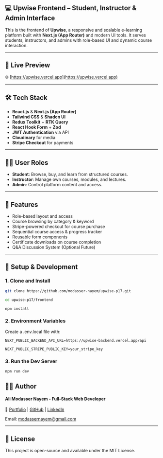 ## 💻 Upwise Frontend – Student, Instructor & Admin Interface

This is the frontend of **Upwise**, a responsive and scalable e-learning platform built with **Next.js (App Router)** and modern UI tools. It serves students, instructors, and admins with role-based UI and dynamic course interaction.

---

## 🚀 Live Preview

🌐 [https://upwise.vercel.app](https://upwise.vercel.app)

---

## 🛠️ Tech Stack

-  **React.js** & **Next.js (App Router)**
-  **Tailwind CSS** & **Shadcn UI**
-  **Redux Toolkit** + **RTK Query**
-  **React Hook Form** + **Zod**
-  **JWT Authentication** via API
-  **Cloudinary** for media
-  **Stripe Checkout** for payments

---

## 🧑‍🎓 User Roles

-  **Student**: Browse, buy, and learn from structured courses.
-  **Instructor**: Manage own courses, modules, and lectures.
-  **Admin**: Control platform content and access.

---

## 🧩 Features

-  Role-based layout and access
-  Course browsing by category & keyword
-  Stripe-powered checkout for course purchase
-  Sequential course access & progress tracker
-  Reusable form components
-  Certificate downloads on course completion
-  Q&A Discussion System (Optional Future)

---

## 🧪 Setup & Development

### 1. Clone and Install

```bash
git clone https://github.com/modasser-nayem/upwise-p17.git

cd upwise-p17/frontend

npm install
```

### 2. Environment Variables

Create a .env.local file with:

```env
NEXT_PUBLIC_BACKEND_API_URL=https://upwise-backend.vercel.app/api

NEXT_PUBLIC_STRIPE_PUBLIC_KEY=your_stripe_key
```

### 3. Run the Dev Server

```bash
npm run dev
```

## 👨‍💻 Author

#### Ali Modasser Nayem - Full-Stack Web Developer

🔗 [Portfolio](https://alimodassernayem.vercel.app/) | [GitHub](https://github.com/modasser-nayem) | [LinkedIn](https://www.linkedin.com/in/alimodassernayem/)

Email: [modassernayem@gmail.com](modassernayem@gmail.com)

---

## 📜 License

This project is open-source and available under the MIT License.
